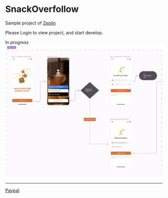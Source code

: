 # SnackOverfollow

Sample project of [Zeplin](https://app.zeplin.io)

Please Login to view project, and start develop.

In progress
![Sign Up Follow](https://github.com/Thanh-D-Nguyen/SnackOverfollow/blob/main/Images/signUpFollow.png)

----------------------
[Paypal](https://paypal.me/thanhnv1).
